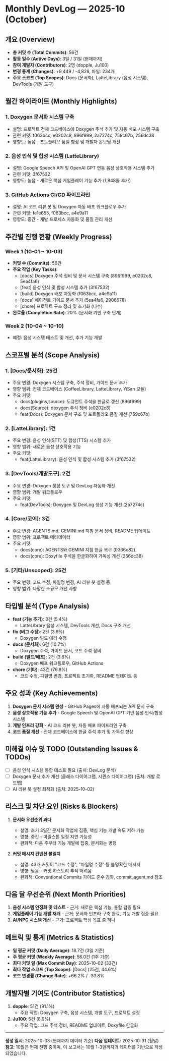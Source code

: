 # Monthly DevLog — 2025-10 (October)

## 개요 (Overview)
- **총 커밋 수 (Total Commits)**: 56건
- **활동 일수 (Active Days)**: 3일 / 31일 (현재까지)
- **참여 개발자 (Contributors)**: 2명 (dopple, Ju100)
- **변경 통계 (Changes)**: +9,449 / -4,828, 파일: 234개
- **주요 스코프 (Top Scopes)**: Docs (문서화), LatteLibrary (음성 시스템), DevTools (개발 도구)

## 월간 하이라이트 (Monthly Highlights)

### 1. **Doxygen 문서화 시스템 구축**
- 설명: 프로젝트 전체 코드베이스에 Doxygen 주석 추가 및 자동 배포 시스템 구축
- 관련 커밋: f063bcc, e0202c8, 896f999, 2a7274c, 759c67b, 256dc38
- 영향도: 높음 - 포트폴리오 품질 향상 및 개발자 온보딩 개선

### 2. **음성 인식 및 합성 시스템 (LatteLibrary)**
- 설명: Google Speech API 및 OpenAI GPT 연동 음성 상호작용 시스템 추가
- 관련 커밋: 3f67532
- 영향도: 높음 - 새로운 핵심 게임플레이 기능 추가 (1,848줄 추가)

### 3. **GitHub Actions CI/CD 파이프라인**
- 설명: AI 코드 리뷰 봇 및 Doxygen 자동 배포 워크플로우 추가
- 관련 커밋: fe1e655, f063bcc, a4e9a11
- 영향도: 중간 - 개발 프로세스 자동화 및 품질 관리 개선

## 주간별 진행 현황 (Weekly Progress)

### Week 1 (10-01 ~ 10-03)
- **커밋 수 (Commits)**: 56건
- **주요 작업 (Key Tasks)**:
  - [docs] Doxygen 주석 정비 및 문서 시스템 구축 (896f999, e0202c8, 5ea4fa6)
  - [feat] 음성 인식 및 합성 시스템 추가 (3f67532)
  - [build] Doxygen 배포 자동화 (f063bcc, a4e9a11)
  - [docs] 에이전트 가이드 문서 추가 (5ea4fa6, 2906678)
  - [chore] 프로젝트 구조 정리 및 초기화 (다수)
- **완료율 (Completion Rate)**: 20% (문서화 기반 구축 단계)

### Week 2 (10-04 ~ 10-10)
- 예정: 음성 시스템 테스트 및 개선, 추가 기능 개발

## 스코프별 분석 (Scope Analysis)

### 1. **[Docs/문서화]**: 25건
- 주요 변경: Doxygen 시스템 구축, 주석 정비, 가이드 문서 추가
- 영향 범위: 전체 코드베이스 (CoffeeLibrary, LatteLibrary, YiSan 모듈)
- 주요 커밋:
  - docs(plugins,source): 도큐먼트 주석을 한글로 갱신 (896f999)
  - docs(Source): doxygen 주석 정비 (e0202c8)
  - feat(Docs): Doxygen 문서 구조 및 포트폴리오 품질 개선 (759c67b)

### 2. **[LatteLibrary]**: 1건
- 주요 변경: 음성 인식(STT) 및 합성(TTS) 시스템 추가
- 영향 범위: 새로운 음성 상호작용 기능
- 주요 커밋:
  - feat(LatteLibrary): 음성 인식 및 합성 시스템 추가 (3f67532)

### 3. **[DevTools/개발도구]**: 2건
- 주요 변경: Doxygen 생성 도구 및 DevLog 자동화 개선
- 영향 범위: 개발 워크플로우
- 주요 커밋:
  - feat(DevTools): Doxygen 및 DevLog 생성 기능 개선 (2a7274c)

### 4. **[Core/코어]**: 3건
- 주요 변경: AGENTS.md, GEMINI.md 지침 문서 정비, README 업데이트
- 영향 범위: 프로젝트 메타데이터
- 주요 커밋:
  - docs(core): AGENTS와 GEMINI 지침 한글 복구 (0366c82)
  - docs(core): Doxyfile 주석을 한글화하여 가독성 개선 (256dc38)

### 5. **[기타/Unscoped]**: 25건
- 주요 변경: 코드 수정, 파일명 변경, AI 리뷰 봇 설정 등
- 영향 범위: 다양한 소규모 개선 사항

## 타입별 분석 (Type Analysis)
- **feat (기능 추가)**: 3건 (5.4%)
  - LatteLibrary 음성 시스템, DevTools 개선, Docs 구조 개선
- **fix (버그 수정)**: 2건 (3.6%)
  - Doxygen 빌드 에러 수정
- **docs (문서화)**: 6건 (10.7%)
  - Doxygen 주석, 가이드 문서, 코드 주석 정비
- **build (빌드/배포)**: 2건 (3.6%)
  - Doxygen 배포 워크플로우, GitHub Actions
- **chore (기타)**: 43건 (76.8%)
  - 코드 수정, 파일명 변경, 프로젝트 초기화, README 업데이트 등

## 주요 성과 (Key Achievements)
1. **Doxygen 문서 시스템 완성** - GitHub Pages에 자동 배포되는 API 문서 구축
2. **음성 상호작용 기능 추가** - Google Speech 및 OpenAI GPT 기반 음성 인식/합성 시스템
3. **개발 인프라 강화** - AI 코드 리뷰 봇, 자동 배포 파이프라인 구축
4. **코드 품질 개선** - 전체 코드베이스에 한글 주석 추가 및 가독성 향상

## 미해결 이슈 및 TODO (Outstanding Issues & TODOs)
- [ ] 음성 인식 시스템 통합 테스트 필요 (출처: DevLog 분석)
- [ ] Doxygen 문서 추가 개선 (클래스 다이어그램, 시퀀스 다이어그램) (출처: 개발 로드맵)
- [ ] AI 리뷰 봇 설정 최적화 (출처: 2025-10-02)

## 리스크 및 차단 요인 (Risks & Blockers)
1. **문서화 우선순위 과다**
   - 설명: 초기 3일간 문서화 작업에 집중, 핵심 기능 개발 속도 저하 가능
   - 영향: 중간 - 마일스톤 일정 지연 가능성
   - 완화책: 다음 주부터 기능 개발에 집중, 문서화는 병행

2. **커밋 메시지 컨벤션 불일치**
   - 설명: 43개 커밋이 "코드 수정", "파일명 수정" 등 불명확한 메시지
   - 영향: 낮음 - 커밋 히스토리 추적 어려움
   - 완화책: Conventional Commits 가이드 준수 강화, commit_agent.md 참조

## 다음 달 우선순위 (Next Month Priorities)
1. **음성 시스템 안정화 및 테스트** - 근거: 새로운 핵심 기능, 통합 검증 필요
2. **게임플레이 기능 개발 재개** - 근거: 문서화 인프라 구축 완료, 기능 개발 집중 필요
3. **AI/NPC 시스템 개선** - 근거: 프로젝트 핵심 목표 중 하나

## 메트릭 및 통계 (Metrics & Statistics)
- **일 평균 커밋 (Daily Average)**: 18.7건 (3일 기준)
- **주 평균 커밋 (Weekly Average)**: 56.0건 (1주 기준)
- **최다 커밋 일 (Max Commit Day)**: 2025-10-02 (33건)
- **최다 작업 스코프 (Top Scope)**: [Docs] (25건, 44.6%)
- **코드 변경률 (Change Rate)**: +66.2% / -33.8%

## 개발자별 기여도 (Contributor Statistics)
1. **dopple**: 51건 (91.1%)
   - 주요 작업: Doxygen 구축, 음성 시스템, 개발 도구, 프로젝트 설정
2. **Ju100**: 5건 (8.9%)
   - 주요 작업: 코드 주석 정비, README 업데이트, Doxyfile 한글화

---

**생성 일시**: 2025-10-03 (현재까지 데이터 기준)
**다음 업데이트**: 2025-10-31 (월말)
**참고**: 10월은 현재 진행 중이며, 이 보고서는 10월 1-3일까지의 데이터를 기반으로 작성되었습니다.
